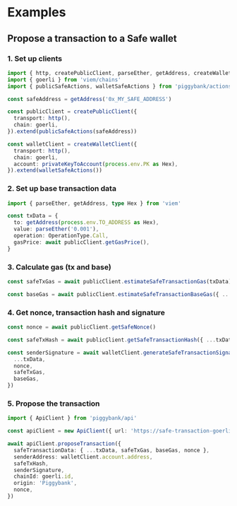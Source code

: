 # Examples

## Propose a transaction to a Safe wallet

### 1. Set up clients

```ts
import { http, createPublicClient, parseEther, getAddress, createWalletClient, Hex } from 'viem'
import { goerli } from 'viem/chains'
import { publicSafeActions, walletSafeActions } from 'piggybank/actions'

const safeAddress = getAddress('0x_MY_SAFE_ADDRESS')

const publicClient = createPublicClient({
  transport: http(),
  chain: goerli,
}).extend(publicSafeActions(safeAddress))

const walletClient = createWalletClient({
  transport: http(),
  chain: goerli,
  account: privateKeyToAccount(process.env.PK as Hex),
}).extend(walletSafeActions())
```

### 2. Set up base transaction data

```ts
import { parseEther, getAddress, type Hex } from 'viem'

const txData = {
  to: getAddress(process.env.TO_ADDRESS as Hex),
  value: parseEther('0.001'),
  operation: OperationType.Call,
  gasPrice: await publicClient.getGasPrice(),
}
```

### 3. Calculate gas (tx and base)

```ts
const safeTxGas = await publicClient.estimateSafeTransactionGas(txData)

const baseGas = await publicClient.estimateSafeTransactionBaseGas({ ...txData, safeTxGas })
```

### 4. Get nonce, transaction hash and signature

```ts
const nonce = await publicClient.getSafeNonce()

const safeTxHash = await publicClient.getSafeTransactionHash({ ...txData, safeTxGas, baseGas, nonce })

const senderSignature = await walletClient.generateSafeTransactionSignature({
  ...txData,
  nonce,
  safeTxGas,
  baseGas,
})
```

### 5. Propose the transaction

```ts
import { ApiClient } from 'piggybank/api'

const apiClient = new ApiClient({ url: 'https://safe-transaction-goerli.safe.global', safeAddress })

await apiClient.proposeTransaction({
  safeTransactionData: { ...txData, safeTxGas, baseGas, nonce },
  senderAddress: walletClient.account.address,
  safeTxHash,
  senderSignature,
  chainId: goerli.id,
  origin: 'Piggybank',
  nonce,
})
```
